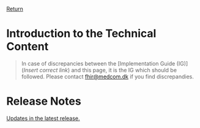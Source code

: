[Return](../../index.md)
# Introduction to the Technical Content

> In case of discrepancies between the [Implementation Guide (IG)](*Insert correct link*) and this page, it is the IG which should be followed. Please contact <fhir@medcom.dk> if you find discrepandies.

# Release Notes
[Updates in the latest release.](../../ReleaseNoteTechSpec.md)
